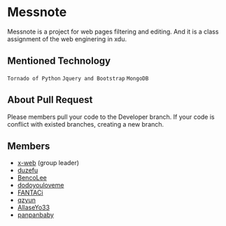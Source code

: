 # **Messnote**
Messnote is a project for web pages filtering and editing. And it is a class assignment of the web enginering in xdu.
## Mentioned Technology
`Tornado of Python`
`Jquery and Bootstrap`
`MongoDB`
## About Pull Request
Please members pull your code to the Developer branch.
If your code is conflict with existed branches, creating a new branch.
## Members
* [x-web](https://github.com/x-web) (group leader)
* [duzefu](https://github.com/duzefu)
* [BencoLee](https://github.com/BencoLee)
* [dodoyouloveme](https://github.com/dodoyouloveme)
* [FANTACi](https://github.com/FANTACi)
* [qzyun](https://github.com/qzyun)
* [AllaseYo33](https://github.com/AllaseYo33)
* [panpanbaby](https://github.com/panpanbaby)
